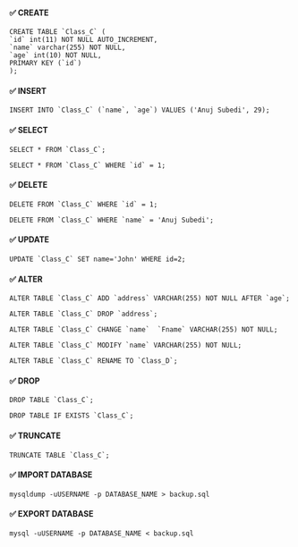 #### ✅ CREATE

    CREATE TABLE `Class_C` (
    `id` int(11) NOT NULL AUTO_INCREMENT,
    `name` varchar(255) NOT NULL,
    `age` int(10) NOT NULL,
    PRIMARY KEY (`id`)
    );


#### ✅ INSERT

    INSERT INTO `Class_C` (`name`, `age`) VALUES ('Anuj Subedi', 29);

  
#### ✅ SELECT

    SELECT * FROM `Class_C`;
    
    SELECT * FROM `Class_C` WHERE `id` = 1;


#### ✅ DELETE

    DELETE FROM `Class_C` WHERE `id` = 1;
    
    DELETE FROM `Class_C` WHERE `name` = 'Anuj Subedi';


#### ✅ UPDATE

    UPDATE `Class_C` SET name='John' WHERE id=2;

  
#### ✅ ALTER

    ALTER TABLE `Class_C` ADD `address` VARCHAR(255) NOT NULL AFTER `age`;
    
    ALTER TABLE `Class_C` DROP `address`;
    
    ALTER TABLE `Class_C` CHANGE `name`  `Fname` VARCHAR(255) NOT NULL;
    
    ALTER TABLE `Class_C` MODIFY `name` VARCHAR(255) NOT NULL;
    
    ALTER TABLE `Class_C` RENAME TO `Class_D`;

#### ✅ DROP

    DROP TABLE `Class_C`;
    
    DROP TABLE IF EXISTS `Class_C`;

  
#### ✅ TRUNCATE

    TRUNCATE TABLE `Class_C`;


#### ✅ IMPORT DATABASE

    mysqldump -uUSERNAME -p DATABASE_NAME > backup.sql


#### ✅ EXPORT DATABASE

    mysql -uUSERNAME -p DATABASE_NAME < backup.sql

